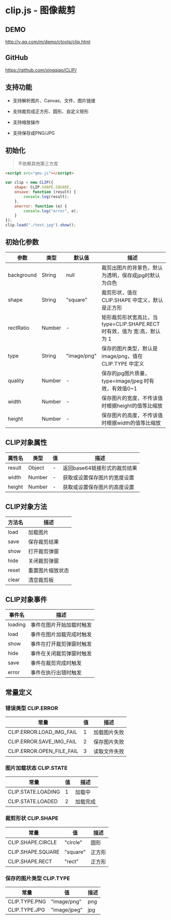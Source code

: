 # clip.js - 图像裁剪

## DEMO

<http://y.qq.com/m/demo/ctools/clip.html>

## GitHub

<https://github.com/xingqiao/CLIP/>

## 支持功能

- 支持解析图片、Canvas、文件、图片链接

- 支持裁剪成正方形、圆形、自定义矩形

- 支持缩放操作

- 支持保存成PNG/JPG

## 初始化

> 不依赖其他第三方库

```html
<script src="qmv.js"></script>
```

```javascript
var clip = new CLIP({
    shape: CLIP.SHAPE.SQUARE,
    onsave: function (result) {
        console.log(result);
    },
    onerror: function (e) {
        console.log("error", e);
    }
});
clip.load("./test.jpg").show();
```

## 初始化参数

| 参数 | 类型 | 默认值 | 描述 |
|-|-|-|-|
| background | String | null | 裁剪出图片的背景色，默认为透明，保存成jpg时默认为白色 |
| shape | String | "square" | 裁剪形状，值在 CLIP.SHAPE 中定义，默认是正方形 |
| rectRatio | Number | \- | 矩形裁剪形状宽高比，当 type=CLIP.SHAPE.RECT 时有效，值为 宽:高，默认为 1 |
| type | String | "image/png" | 保存的图片类型，默认是 image/png，值在 CLIP.TYPE 中定义 |
| quality | Number | \- | 保存的jpg图片质量，type=image/jpeg 时有效，有效值0~1 |
| width | Number | \- | 保存图片的宽度，不传该值时根据height的值等比缩放 |
| height | Number | \- | 保存图片的高度，不传该值时根据width的值等比缩放 |

## CLIP对象属性

| 属性名 | 类型 | 值 | 描述 |
|-|-|-|-|
| result | Object | \- | 返回base64链接形式的裁剪结果 |
| width | Number | \- | 获取或设置保存图片的宽度设置 |
| height | Number | \- | 获取或设置保存图片的高度设置 |

## CLIP对象方法

| 方法名 | 描述 |
|-|-|
| load | 加载图片 |
| save | 保存裁剪结果 |
| show | 打开裁剪弹窗 |
| hide | 关闭裁剪弹窗 |
| reset | 重置图片缩放状态 |
| clear | 清空裁剪板 |

## CLIP对象事件

| 事件名 | 描述 |
|-|-|
| loading | 事件在图片开始加载时触发 |
| load | 事件在图片加载完成时触发 |
| show | 事件在打开裁剪弹窗时触发 |
| hide | 事件在关闭裁剪弹窗时触发 |
| save | 事件在裁剪完成时触发 |
| error | 事件在执行出错时触发 |

## 常量定义

### 错误类型 CLIP.ERROR

| 常量 | 值 | 描述 |
|-|-|-|
| CLIP.ERROR.LOAD_IMG_FAIL | 1 | 加载图片失败 |
| CLIP.ERROR.SAVE_IMG_FAIL | 2 | 保存图片失败 |
| CLIP.ERROR.OPEN_FILE_FAIL | 3 | 读取文件失败 |

### 图片加载状态 CLIP.STATE

| 常量 | 值 | 描述 |
|-|-|-|
| CLIP.STATE.LOADING | 1 | 加载中 |
| CLIP.STATE.LOADED | 2 | 加载完成 |

### 裁剪形状 CLIP.SHAPE

| 常量 | 值 | 描述 |
|-|-|-|
| CLIP.SHAPE.CIRCLE | "circle" | 圆形 |
| CLIP.SHAPE.SQUARE | "square" | 正方形 |
| CLIP.SHAPE.RECT | "rect" | 正方形 |

### 保存的图片类型 CLIP.TYPE

| 常量 | 值 | 描述 |
|-|-|-|
| CLIP.TYPE.PNG | "image/png" | png |
| CLIP.TYPE.JPG | "image/jpeg" | jpg |
